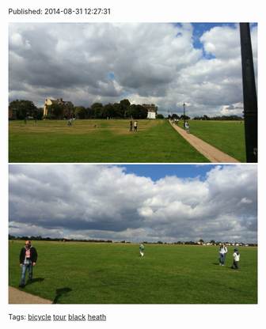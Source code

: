 


Published: 2014-08-31 12:27:31

![](96256628092-0.jpg)
![](96256628092-1.jpg)

Tags: [bicycle](tag-bicycle.md) [tour](tag-tour.md) [black](tag-black.md) [heath](tag-heath.md)
